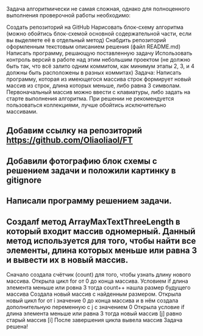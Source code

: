 Задача алгоритмически не самая сложная, однако для полноценного выполнения проверочной работы необходимо:

Создать репозиторий на GitHub
Нарисовать блок-схему алгоритма (можно обойтись блок-схемой основной содержательной части, если вы выделяете её в отдельный метод)
Снабдить репозиторий оформленным текстовым описанием решения (файл README.md)
Написать программу, решающую поставленную задачу
Использовать контроль версий в работе над этим небольшим проектом (не должно быть так, что всё залито одним коммитом, как минимум этапы 2, 3, и 4 должны быть расположены в разных коммитах)
Задача: Написать программу, которая из имеющегося массива строк формирует новый массив из строк, длина которых меньше, либо равна 3 символам. Первоначальный массив можно ввести с клавиатуры, либо задать на старте выполнения алгоритма. При решении не рекомендуется пользоваться коллекциями, лучше обойтись исключительно массивами. 
## Добавим ссылку на репозиторий https://github.com/Oliaoliaol/FT
## Добавили фотографию блок схемы с решением задачи и положили картинку в gitignore
## Написали программу  решением задачи.
## Создалf метод ArrayMaxTextThreeLength в который входит массив одномерный. Данный метод используется для того, чтобы найти все элементы, длина которых меньше или равна 3 и вывести их в новый массив.
Сначало создала счётчик (count) для того, чтобы узнать длину нового массива.
Открыла цикл for от 0 до конца массива.
Условием if длина элемента меньше или ровна 3 тогда count++ нашла размер будущего массива
Создала новый массив с найденным размером.
Открыла новый цикл for от i значение 0 до конца массива и в нём создала дополнительную переменную с j c значением 0
Открыла условие if длина элемента меньше или равна 3 тогда новый массив [j] равно старый массив [i]
После завершения цикла вывела массив
Задача решена!
